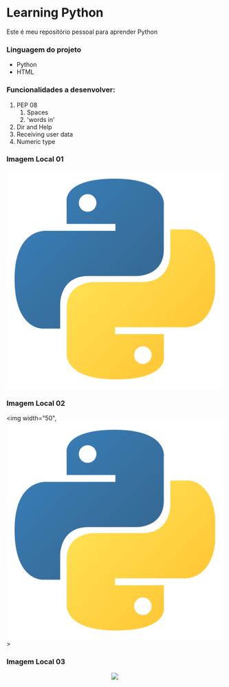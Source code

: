 # Learning Python
Este é meu repositório pessoal para aprender Python

### Linguagem do projeto

* Python
* HTML

### Funcionalidades a desenvolver:

1. PEP 08
    1. Spaces
    2. 'words in'
2. Dir and Help
3. Receiving user data
4. Numeric type

### Imagem Local 01

![Logo do Python](src/assets/to_readme/python.png)

### Imagem Local 02

<img width="50", ![Logo do Python](src/assets/to_readme/python.png)>

### Imagem Local 03

<div align="center">
<img src="https://img2.gratispng.com/20180806/fv/kisspng-python-scalable-vector-graphics-logo-javascript-cl-coderpete-game-development-5b6819307ca155.2506144815335488485105.jpg" width="200px" />
</div>
